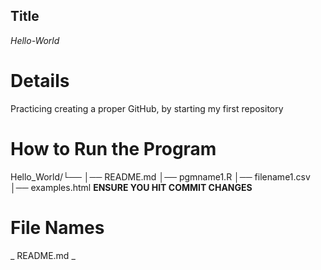 ## Title
_Hello-World_
# Details
Practicing creating a proper GitHub, by starting my first repository
# How to Run the Program
Hello_World/└──  │── README.md  │── pgmname1.R  │── filename1.csv │── examples.html
      **ENSURE YOU HIT COMMIT CHANGES**
# File Names #
_ README.md _
